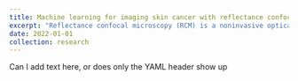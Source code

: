 ```yaml
---
title: Machine learning for imaging skin cancer with reflectance confocal microscopy
excerpt: "Reflectance confocal microscopy (RCM) is a noninvasive optical imaging modality capable of achieving cellular resolution that is currently used to rapidly diagnose skin cancer. I'm working on developing machine learning algorithms that will make it possible for the next generation of RCM microscopes smaller, faster, and cheaper. <br/><img src='/images/exampleRCMImage.png' width="400" alt="RCM image of healthy skin"><br/>"
date: 2022-01-01
collection: research
---
```


Can I add text here, or does only the YAML header show up
